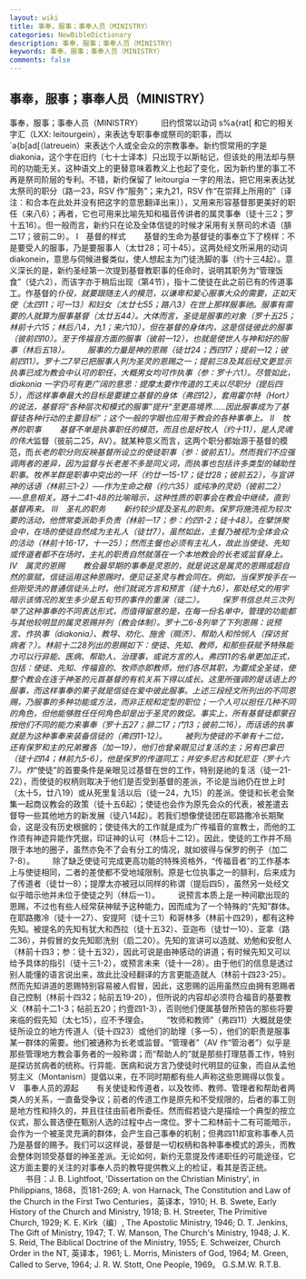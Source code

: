 ```yaml
---
layout: wiki
title: 事奉，服事；事奉人员（MINISTRY）
categories: NewBibleDictionary
description: 事奉，服事；事奉人员（MINISTRY）
keywords: 事奉，服事；事奉人员（MINISTRY）
comments: false
---
```


## 事奉，服事；事奉人员（MINISTRY）



事奉，服事；事奉人员（MINISTRY）
　　旧约惯常以动词 s%a{rat[ 和它的相关字汇（LXX: leitourgein），来表达专职事奉或祭司的职事，而以 `a{b[ad[（latreuein）来表达个人或全会众的宗教事奉。新约惯常用的字是 diakonia，这个字在旧约〔七十士译本〕只出现于以斯帖记，但该处的用法却与祭司的功能无关。这种语文上的更替意味着教义上也起了变化，因为新约里的事工不再是祭司阶层的专利。不错，新约保留了 leitourgia 一字的用法，把它用来表达犹太祭司的职分（路一23，RSV 作“服务”；来九21，RSV 作“在崇拜上所用的”〔译注：和合本在此处并没有把这字的意思翻译出来〕），又用来形容基督那更美好的职任（来八6）；再者，它也可用来比喻先知和福音传讲者的属灵事奉（徒十三2；罗十五16）。但一般而言，新约只在论及全体信徒的时候才采用有关祭司的术语（腓二17；彼前二9）。
Ⅰ　基督的样式
　　基督的生命为基督徒的事奉立下了榜样：不是要受人的服事，乃是要服事人（太廿28；可十45）。这两处经文所采用的动词 diakonein，意思与伺候进餐类似，使人想起主为门徒洗脚的事（约十三4起）。意义深长的是，新约圣经第一次提到基督教职事的任命时，说明其职务为“管理饭食”（徒六2），而该字亦于稍后出现（第4节），指十二使徒在此之前已有的传道事工。作基督的*仆役，就要跟随主人的模范，以谦卑和爱心服事大众的需要，正如天使（太四11；可一13）和妇女（太廿七55；路八3）在世上那样服事祂。服事有需要的人就算为服事基督（太廿五44）。大体而言，圣徒是服事的对象（罗十五25；林前十六15；林后八4，九1；来六10），但在基督的身体内，这是信徒彼此的服事（彼前四10）。至于传福音方面的服事（彼前一12），也就是使世人与神和好的服事（林后五18）。
　　服事的力量是神的恩赐（徒廿24；西四17；提前一12；彼前四11）。罗十二7早已把服事人列为圣灵的恩赐之一；提前三8及其后经文更显示执事已成为教会中认可的职任，大概男女均可作执事（参：罗十六1）。尽管如此，diakonia 一字仍可有更广阔的意思：提摩太要作传道的工夫以尽职分（提后四5），而这样事奉最大的目标是要建立基督的身体（弗四12），套用霍尔特（Hort）的说法，基督将“各种层次和模式的服事”提升“至更高境界……因此服事成为了基督徒各种行动的主要目标”；这个一般的字眼也应用于教会的各种事奉上。
Ⅱ　牧养的职事
　　基督不单是执事职任的模范，而且也是好牧人（约十11），是人灵魂的伟大*监督（彼前二25，AV）。就某种意义而言，这两个职分都始源于基督的模范，而*长老的职分则反映基督所设立的使徒职事（参：彼前五1）。然而我们不应强调两者的差异，因为监督与长老差不多是同义词，而执事也包括许多类型的辅助性职事。牧养羊群是职事中突出的一环（约廿一15-17；徒廿28；彼前五2），与宣讲神的话语（林前三1-2）──作为生命之粮（约六35）或纯净的灵奶（彼前二2）──息息相关。路十二41-48的比喻暗示，这种性质的职事会在教会中继续，直到基督再来。
Ⅲ　圣礼的职务
　　新约较少提及圣礼的职务。保罗将施洗视为较次要的活动，他惯常委派助手负责（林前一17；参：约四1-2；徒十48）。在擘饼聚会中，在场的使徒自然成为主礼人（徒廿7），虽然如此，主餐乃被视为全体会众的活动（林前十16-17，十一25）；然而主餐也必须有主礼人，故此当使徒、先知或传道者都不在场时，主礼的职责自然就落在一个本地教会的长老或监督身上。
Ⅳ　属灵的恩赐
　　教会最早期的事奉是灵恩的，就是说这是属灵的恩赐或超自然的禀赋，信徒运用这种恩赐时，便见证圣灵与教会同在。例如，当保罗按手在一些刚受洗的普通信徒头上时，他们就说方言和预言（徒十九6），那处经文的用字暗示该情况的发生多少是五旬节的事件的重演（徒二）。
　　保罗书信总共三次列举了这种事奉的不同表达形式，而值得留意的是，在每一份名单中，管理的功能都与其他较明显的属灵恩赐并列（*教会体制）。罗十二6-8列举了下列恩赐：说预言、作*执事（diakonia）、教导、劝化、施舍（赒济）、帮助人和怜悯人（探访贫病者？）。林前十二28列出的恩赐如下：使徒、先知、教师，和那些获赋予特殊能力可以行异能、医病、帮助人、治理事，或说方言的人。弗四11的名单更加正式，包括：使徒、先知、传福音的、牧师亦即教师，他们各尽其职，为要成全圣徒，使整个教会在连于神圣的元首基督的有机关系下得以成长。这里所强调的是话语上的服事，而这样事奉的果子就是信徒在爱中彼此服事。上述三段经文所列出的不同恩赐，乃服事的多种功能或方法，而非正规和定型的职位；一个人可以担任几种不同的角色，但他能够胜任任何角色却是出于圣灵的敦促。事实上，所有基督徒都蒙召按他们不同的能力来事奉（罗十五27；腓二17；门13；彼前二16），而话语的执事就是为这种事奉来装备信徒的（弗四11-12）。
　　被列为使徒的不单有十二位，还有保罗和主的兄弟雅各（加一19），他们也曾亲眼见过复活的主；另有巴拿巴（徒十四14；林前九5-6），他是保罗的传道同工；并安多尼古和犹尼亚（罗十六7）。作*“使徒”的首要条件是亲眼见过基督在世的工作，特别是祂的复活（徒一21-22），而使徒的权柄则取决于他们是否受到基督的差派，不论是当祂仍在世上时（太十5，廿八19）或从死里复活以后（徒一24，九15）的差派。使徒和长老会聚集一起商议教会的政策（徒十五6起）；使徒也会作为原先会众的代表，被差遣去督导一些其他地方的新发展（徒八14起）。若我们想像使徒团在耶路撒冷长期聚会，这是没有历史根据的；使徒伟大的工作就是成为广传福音的宣教士，而他的工作须有神迹异能作凭据，印证神的认可（林后十二12）。因此，使徒的工作并不局限于本地的圈子，虽然亦免不了会有分工的情况，就如彼得与保罗的例子（加二7-8）。
　　除了缺乏使徒可完成更高功能的特殊资格外，“传福音者”的工作基本上与使徒相同，二者的差使都不受地域限制。原是七位执事之一的腓利，后来成为了传道者（徒廿一8）；提摩太亦被冠以同样的称谓（提后四5），虽然另一处经文似乎暗示他并未位于使徒之列（林后一1）。
　　说预言本质上是一种间歇出现的恩赐，不过也有些人经常获神赋予这种能力，因而成为了一个特殊的“先知”群体。在耶路撒冷（徒十一27）、安提阿（徒十三1）和哥林多（林前十四29），都有这种先知。被提名的先知有犹大和西拉（徒十五32）、亚迦布（徒廿一10）、亚拿（路二36），并假冒的女先知耶洗别（启二20）。先知的宣讲可以造就、劝勉和安慰人（林前十四3；参：徒十五32），因此可说是由神感动的讲道；有时候先知又可以给予具体的指引（徒十三1-2），或预言未来（徒十一28）。由于他们的信息是透过别人能懂的语言说出来，故此比没经翻译的方言更能造就人（林前十四23-25）。然而先知讲道的恩赐特别容易被人假冒，因此，这恩赐的运用虽然应由拥有恩赐者自己控制（林前十四32；帖前五19-20），但所说的内容却必须符合福音的基要教义（林前十二1-3；帖前五20；约壹四1-3），否则他们便属基督所预告的那些将要来临的假先知（太七15），应不予理会。
　　“牧师和教师”（弗四11）大概就是使徒所设立的地方传道人（徒十四23）或他们的助理（多一5），他们的职责是服事某一群体的需要。他们被通称为长老或监督。“管理者”（AV 作“管治者”）似乎是那些管理地方教会事务者的一般称谓；而“帮助人的”就是那些打理慈善工作，特别是探访贫病者的统称。行异能、医病和说方言乃使徒时代明显的征象，而自从孟他努主义（Montanism）提倡以来，在不同时期都有些人声称这些恩赐得以恢复。
Ⅴ　事奉人员的源起
　　有关使徒和传道者，以及牧师、教师、管理者和帮助者两类人的关系，一直备受争议；前者的传道工作是原先和不受规限的，后者的事工则是地方性和持久的，并且往往由前者所委任。然而假若徒六是描绘一个典型的按立仪式，那么普选便在甄别人选的过程中占一席位。罗十二和林前十二有可能暗示，会作为一个被圣灵充满的群体，会产生自己事奉的机制；但弗四11却宣称事奉人员乃是基督的赐予。我们可以这样说，基督是一切权柄和各种事奉模式的源头，而教会整体则领受基督的神圣差派。无论如何，新约无意提及传递职任的可能途径，它这方面主要的关注的对事奉人员的教导提供教义上的检证，看其是否正统。
　　书目：J. B. Lightfoot,
'Dissertation on the Christian Ministry', in Philippians, 1868，页181-269; A. von Harnack, The Constitution and Law of the Church in
the First Two Centuries，英译本，1910; H. B. Swete, Early History of the Church and Ministry,
1918; B. H. Streeter, The Primitive
Church, 1929; K. E. Kirk（编）, The
Apostolic Ministry, 1946; D. T. Jenkins, The Gift of Ministry, 1947; T. W. Manson, The Church's Ministry, 1948; J. K. S. Reid, The Biblical Doctrine of the Ministry, 1955; E. Schweizer, Church Order in the NT, 英译本，1961; L. Morris, Ministers of God, 1964; M. Green, Called to Serve, 1964; J. R. W. Stott, One People, 1969。
G.S.M.W.
R.T.B.



